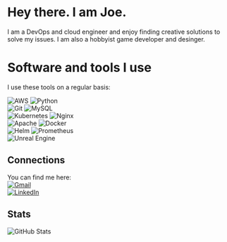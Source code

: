 # Hey there. I am Joe.
I am a DevOps and cloud engineer and enjoy finding creative solutions to solve my issues.
I am also a hobbyist game developer and desinger.


# Software and tools I use
I use these tools on a regular basis:

![AWS](https://img.shields.io/badge/AWS-232F3E?style=for-the-badge&logo=amazonaws&logoColor=white)   ![Python](https://img.shields.io/badge/Python-3776AB?style=for-the-badge&logo=python&logoColor=white)  
![Git](https://img.shields.io/badge/Git-F05032?style=for-the-badge&logo=git&logoColor=white)   ![MySQL](https://img.shields.io/badge/MySQL-4479A1?style=for-the-badge&logo=mysql&logoColor=white)  
![Kubernetes](https://img.shields.io/badge/Kubernetes-326CE5?style=for-the-badge&logo=kubernetes&logoColor=white)   ![Nginx](https://img.shields.io/badge/Nginx-009639?style=for-the-badge&logo=nginx&logoColor=white)  
![Apache](https://img.shields.io/badge/Apache-497F1A?style=for-the-badge&logo=apache&logoColor=white)  ![Docker](https://img.shields.io/badge/Docker-2496ED?style=for-the-badge&logo=docker&logoColor=white)  
![Helm](https://img.shields.io/badge/Helm-0F1689?style=for-the-badge&logo=helm&logoColor=white)
![Prometheus](https://img.shields.io/badge/Prometheus-E6522C?style=for-the-badge&logo=prometheus&logoColor=white)  
![Unreal Engine](https://img.shields.io/badge/UnrealEngine-313131?style=for-the-badge&logo=unrealengine&logoColor=white)

## Connections
You can find me here:  
[![Gmail](https://img.shields.io/badge/Gmail-EA4335?style=for-the-badge&logo=gmail&logoColor=white)](mailto:youssef.bsh.likex@gmail.com)  
[![LinkedIn](https://img.shields.io/badge/LinkedIn-0077B5?style=for-the-badge&logo=linkedin&logoColor=white)](https://www.linkedin.com/in/joesphelbishbishy)

## Stats
![GitHub Stats](https://github-readme-stats.vercel.app/api?username=JosephK&show_icons=true&theme=radical)

<!--
**JoesphK/JoesphK** is a ✨ _special_ ✨ repository because its `README.md` (this file) appears on your GitHub profile.

Here are some ideas to get you started:

- 🔭 I’m currently working on ...
- 🌱 I’m currently learning ...
- 👯 I’m looking to collaborate on ...
- 🤔 I’m looking for help with ...
- 💬 Ask me about ...
- 📫 How to reach me: ...
- 😄 Pronouns: ...
- ⚡ Fun fact: ...
-->
